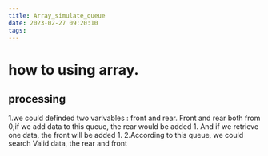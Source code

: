 ```yaml
---
title: Array_simulate_queue
date: 2023-02-27 09:20:10
tags:
---
```

# how to using array.
## processing
1.we could definded two varivables : front and rear. Front and rear both from 0;if we add data to this queue, the rear would be added 1. And if we retrieve one data, the front will be added 1.
2.According to this queue, we could search Valid data, the rear and front
